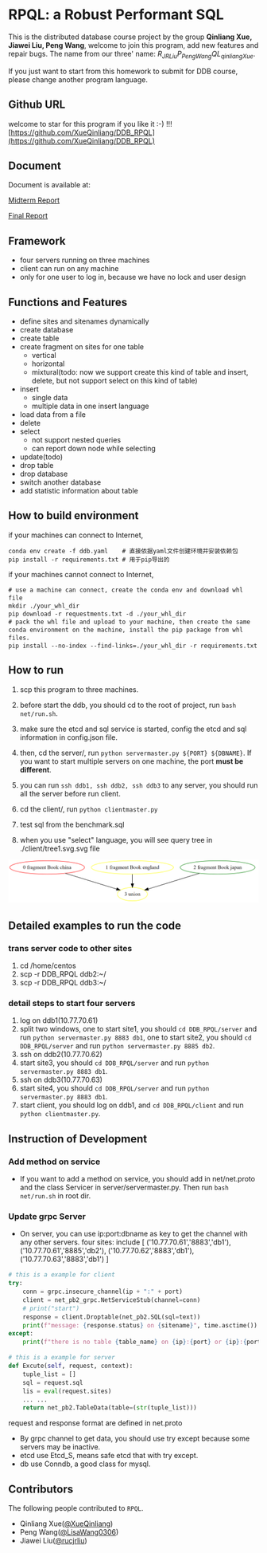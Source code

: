 # RPQL: a Robust Performant SQL

This is the distributed database course project by the group **Qinliang Xue, Jiawei Liu, Peng Wang**, welcome to join this program, add new features and repair bugs. The name from our three' name: $R_{JR Liu}P_{Peng Wang}QL_{qinliang Xue}$.

If you just want to start from this homework to submit for DDB course, please change another program language.

## Github URL
welcome to star for this program if you like it :-) !!!
[https://github.com/XueQinliang/DDB_RPQL](https://github.com/XueQinliang/DDB_RPQL)

## Document

Document is available at:

[Midterm Report](./RPQL_midreport.pdf)

[Final Report](./RPQL_finalreport.pdf)

## Framework

- four servers running on three machines
- client can run on any machine
- only for one user to log in, because we have no lock and user design

## Functions and Features

- define sites and sitenames dynamically
- create database
- create table
- create fragment on sites for one table
  - vertical
  - horizontal
  - mixtural(todo: now we support create this kind of table and insert, delete, but not support select on this kind of table)
- insert
  - single data
  - multiple data in one insert language
- load data from a file
- delete
- select
  - not support nested queries
  - can report down node while selecting
- update(todo)
- drop table
- drop database
- switch another database
- add statistic information about table

## How to build environment

if your machines can connect to Internet,

```shell
conda env create -f ddb.yaml	# 直接依据yaml文件创建环境并安装依赖包
pip install -r requirements.txt	# 用于pip导出的
```

if your machines cannot connect to Internet,

```shell
# use a machine can connect, create the conda env and download whl file
mkdir ./your_whl_dir
pip download -r requestments.txt -d ./your_whl_dir
# pack the whl file and upload to your machine, then create the same conda environment on the machine, install the pip package from whl files.
pip install --no-index --find-links=./your_whl_dir -r requirements.txt
```

## How to run

1. scp this program to three machines.

2. before start the ddb, you should cd to the root of project, run `bash net/run.sh`.

3. make sure the etcd and sql service is started, config the etcd and sql information in config.json file.

4. then, cd the server/, run `python servermaster.py ${PORT} ${DBNAME}`. If you want to start multiple servers on one machine, the port **must be different**.

5. you can run `ssh ddb1, ssh ddb2, ssh ddb3` to any server, you should run all the server before run client.

6. cd the client/, run `python clientmaster.py`

7. test sql from the benchmark.sql

8. when you use "select" language, you will see query tree in ./client/tree1.svg.svg file

  ![query tree](./querytree.PNG)

## Detailed examples to run the code

### trans server code to other sites

1. cd /home/centos
2. scp -r DDB_RPQL ddb2:~/
3. scp -r DDB_RPQL ddb3:~/

### detail steps to start four servers

1. log on ddb1(10.77.70.61)
2. split two windows, one to start site1, you should `cd DDB_RPQL/server` and run `python servermaster.py 8883 db1`,
   one to start site2, you should `cd DDB_RPQL/server` and run `python servermaster.py 8885 db2`.
3. ssh on ddb2(10.77.70.62)
4. start site3, you should `cd DDB_RPQL/server` and run `python servermaster.py 8883 db1`.
5. ssh on ddb3(10.77.70.63)
6. start site4, you should `cd DDB_RPQL/server` and run `python servermaster.py 8883 db1`.
7. start client, you should log on ddb1, and `cd DDB_RPQL/client` and run `python clientmaster.py`.

## Instruction of Development

### Add method on service

- If you want to add a method on service, you should add in net/net.proto and the class Servicer in server/servermaster.py. Then run `bash net/run.sh` in root dir.

### Update grpc Server

- On server, you can use ip:port:dbname as key to get the channel with any other servers.
  four sites:
  include [
  ('10.77.70.61','8883','db1'),
  ('10.77.70.61','8885','db2'),
  ('10.77.70.62','8883','db1'),
  ('10.77.70.63','8883','db1')
  ]

```python
# this is a example for client
try:
    conn = grpc.insecure_channel(ip + ":" + port)
    client = net_pb2_grpc.NetServiceStub(channel=conn)
    # print("start")
    response = client.Droptable(net_pb2.SQL(sql=text))
    print(f"message: {response.status} on {sitename}", time.asctime())
except:
    print(f"there is no table {table_name} on {ip}:{port} or {ip}:{port} cannot be connected", time.asctime())
```

```python
# this is a example for server
def Excute(self, request, context):
    tuple_list = []
    sql = request.sql
    lis = eval(request.sites)
    ... ...
    return net_pb2.TableData(table=(str(tuple_list)))
```

request and response format are defined in net.proto

- By grpc channel to get data, you should use try except because some servers may be inactive.
- etcd use Etcd_S, means safe etcd that with try except.
- db use Conndb, a good class for mysql.

## Contributors

The following people contributed to `RPQL`.

- Qinliang Xue([@XueQinliang](https://github.com/XueQinliang))
- Peng Wang([@LisaWang0306](https://github.com/LisaWang0306))
- Jiawei Liu([@rucjrliu](https://github.com/rucjrliu))
